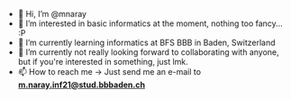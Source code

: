 - 👋 Hi, I’m @mnaray
- 👀 I’m interested in basic informatics at the moment, nothing too fancy... :P
- 🌱 I’m currently learning informatics at BFS BBB in Baden, Switzerland
- 💞️ I’m currently not really looking forward to collaborating with anyone, but if you're interested in something, just lmk.
- 📫 How to reach me -> Just send me an e-mail to **m.naray.inf21@stud.bbbaden.ch**

<!---
mnaray/mnaray is a ✨ special ✨ repository because its `README.md` (this file) appears on your GitHub profile.
You can click the Preview link to take a look at your changes.
--->
